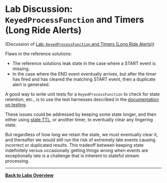 <!--
Licensed to the Apache Software Foundation (ASF) under one
or more contributor license agreements.  See the NOTICE file
distributed with this work for additional information
regarding copyright ownership.  The ASF licenses this file
to you under the Apache License, Version 2.0 (the
"License"); you may not use this file except in compliance
with the License.  You may obtain a copy of the License at

  http://www.apache.org/licenses/LICENSE-2.0

Unless required by applicable law or agreed to in writing,
software distributed under the License is distributed on an
"AS IS" BASIS, WITHOUT WARRANTIES OR CONDITIONS OF ANY
KIND, either express or implied.  See the License for the
specific language governing permissions and limitations
under the License.
-->

# Lab Discussion: `KeyedProcessFunction` and Timers (Long Ride Alerts)

(Discussion of [Lab: `KeyedProcessFunction` and Timers (Long Ride Alerts)](./))

Flaws in the reference solutions:

* The reference solutions leak state in the case where a START event is missing.
* In the case where the END event eventually arrives, but after the timer
has fired and has cleared the matching START event, then a duplicate alert is generated.

A good way to write unit tests for a `KeyedProcessFunction` to check for state retention, etc., is to
use the test harnesses described in the
[documentation on testing](https://ci.apache.org/projects/flink/flink-docs-stable/dev/stream/testing.html#unit-testing-stateful-or-timely-udfs--custom-operators).

These issues could be addressed by keeping some state longer, and then either
using [state TTL](https://ci.apache.org/projects/flink/flink-docs-stable/dev/stream/state/state.html#state-time-to-live-ttl),
or another timer, to eventually clear any lingering state.

But regardless of how long we retain the state, we must eventually clear it, and thereafter we would
still run the risk of extremely late events causing incorrect or duplicated results.
This tradeoff between keeping state indefinitely versus occasionally getting things wrong when events are
exceptionally late is a challenge that is inherent to stateful stream processing.

-----

[**Back to Labs Overview**](../README.md#lab-exercises)
